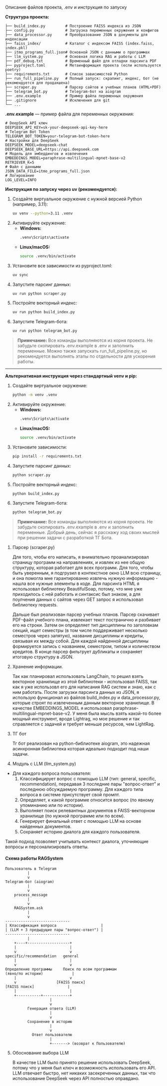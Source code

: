 Описание файлов проекта, .env и инструкция по запуску

**Структура проекта:**

```
├── build_index.py         # Построение FAISS индекса из JSON
├── config.py              # Загрузка переменных окружения и конфигов
├── data_processor.py      # Преобразование JSON в документы для индексации
├── faiss_index/           # Каталог с индексом FAISS (index.faiss, index.pkl)
├── itmo_programs_full.json# Основной JSON с данными о программах
├── llm_system.py          # Основная логика RAG и работы с LLM
├── pdf_debug.txt          # Временный файл для отладки парсинга PDF
├── pyproject.toml         # Метаинформация проекта (если используется poetry)
├── requirements.txt       # Список зависимостей Python
├── run_full_pipeline.py   # Полный запуск: скрапинг, индекс, бот (не рекомендуется для продакшена)
├── scraper.py             # Парсер сайтов и учебных планов (HTML+PDF)
├── telegram_bot.py        # Telegram-бот на aiogram
├── .env.example           # Пример файла переменных окружения
├── .gitignore             # Исключения для git
└── ...
```

**.env.example** — пример файла для переменных окружения:

```
# DeepSeek API ключ
DEEPSEEK_API_KEY=sk-your-deepseek-api-key-here
# Telegram Bot Token
TELEGRAM_BOT_TOKEN=your-telegram-bot-token-here
# Настройки для DeepSeek
DEEPSEEK_MODEL=deepseek-chat
DEEPSEEK_BASE_URL=https://api.deepseek.com
# Модель для эмбеддингов и извлечения
EMBEDDINGS_MODEL=paraphrase-multilingual-mpnet-base-v2
RETRIEVER_K=5
# Файл с данными
JSON_DATA_FILE=itmo_programs_full.json
# Логирование
LOG_LEVEL=INFO
```

**Инструкция по запуску через uv (рекомендуется):**

1. Создайте виртуальное окружение с нужной версией Python (например, 3.11):
    ```bash
    uv venv --python=3.11 .venv
    ```
2. Активируйте окружение:
    - **Windows:**
      ```cmd
      .venv\Scripts\activate
      ```
    - **Linux/macOS:**
      ```bash
      source .venv/bin/activate
      ```
3. Установите все зависимости из pyproject.toml:
    ```bash
    uv sync
    ```
4. Запустите парсинг данных:
    ```bash
    uv run python scraper.py
    ```
5. Постройте векторный индекс:
    ```bash
    uv run python build_index.py
    ```
6. Запустите Telegram-бота:
    ```bash
    uv run python telegram_bot.py
    ```

> **Примечание:** Все команды выполняются из корня проекта. Не забудьте скопировать .env.example в .env и заполнить переменные.
> Можно также запускать run_full_pipeline.py, но рекомендуется выполнять этапы по отдельности для ускорения работы.

---
**Альтернативная инструкция через стандартный venv и pip:**

1. Создайте виртуальное окружение:
    ```bash
    python -m venv .venv
    ```
2. Активируйте окружение:
    - **Windows:**
      ```cmd
      .venv\Scripts\activate
      ```
    - **Linux/macOS:**
      ```bash
      source .venv/bin/activate
      ```
3. Установите зависимости:
    ```bash
    pip install -r requirements.txt
    ```
4. Запустите парсинг данных:
    ```bash
    python scraper.py
    ```
5. Постройте векторный индекс:
    ```bash
    python build_index.py
    ```
6. Запустите Telegram-бота:
    ```bash
    python telegram_bot.py
    ```

> **Примечание:** Все команды выполняются из корня проекта. Не забудьте скопировать .env.example в .env и заполнить переменные.
Добрый день, сейчас я расскажу ход своих мыслей при решении задачи с разработкой ТГ Бота.

1. Парсер (scraper.py)

    Для того, чтобы его написать, я внимательно проанализировал страницу программ на направлениях, и извлек из нее общую структуру, которая работает для всех программ. Для того, чтобы быть уверенным, я подгрузил в контекстное окно LLM всю страницу, и она помогла мне гарантированно извлечь нужную информацию - нашла все нужные элементы в коде. Для парсинга HTML я использовал библиотеку BeautifulSoap, потому, что мне уже приходилось с ней работать и синтаксис был знаком, а для поулчения данных с сайтов через GET запрос я использовал библиотеку requests.

    Дальше был реализован парсер учебных планов. Парсер скачивает PDF-файл учебного плана, извлекает текст постранично и разбивает его на строки. Затем он определяет тип дисциплины по заголовкам секций, ищет семестры (в том числе поддерживает несколько семестров через запятую), название дисциплины и кредиты, связывая их между собой. Для каждой найденной дисциплины формируется запись с названием, семестром, типом и количеством кредитов. В конце парсер фильтрует дубликаты и сохраняет итоговую структуру в JSON. 

2. Хранение информации. 

    Так как планировал использовать LangChain, то решил взять векторное хранилище из этой библиотеки - использовал FAISS, так как я уже использовл его для написания RAG систем и знаю, как с ним работать. После загрузки парсинга данных из JSON, я использую функционал из файлов build_index.py и data_processor.py, которые строят по извлеченным данным векторное хранилище. В качестве EMBEDDINGS_MODEL я использовал paraphrase-multilingual-mpnet-base-v2. У меня была мысль взять какой-то более мощный инструмент, вроде Lightrag, но мое решение и так справляется с задачей и требует меньше ресурсов, чем LightRag.

3. ТГ бот

    Тг бот реализован на python-библиотеке aiogram, это надежная асинхронная библиотека которая идеально подходит под наши задачи.


4. Модуль с LLM (llm_system.py)

- Для каждого вопроса пользователя:
    1. Классифицирует вопрос с помощью LLM (тип: general, specific, recommendation), передавая 3 последние пары "вопрос-ответ" и последнюю обсуждаемую программу. Для каждого типа вопроса в системе присутствует свой промпт.
    2. Определяет, к какой программе относится вопрос (по явному упоминанию или по истории).
    3. Выполняет поиск релевантных документов в FAISS-векторном хранилище (по нужной программе или по всем).
    4. Генерирует финальный ответ с помощью LLM на основе найденных документов.
    5. Сохраняет историю диалога для каждого пользователя.

Такой подход позволяет учитывать контекст диалога, уточняющие вопросы и персонализировать ответы.

#### Схема работы RAGSystem

```
Пользователь в Telegram
          |
          v
Telegram-бот (aiogram)
          |
          v
    process_message
          |
          v
    RAGSystem.ask
          |
          v
-----------------------------
| Классификация вопроса                    |
| (LLM + 3 предыдущие пары "вопрос-ответ") |
-----------------------------
          |
    +----+-------------------+
    |                        |
    v                        v
specific/recommendation   general
    |                        |
    v                        v
Определение программы     Поиск по всем программам
(явно/по истории)             |
    |                        v
    v                  [FAISS поиск]
[FAISS поиск]               |
    |                        |
    +-----------+------------+
                    |
                    v
          Генерация ответа (LLM)
                    |
                    v
          Сохранение в историю
                    |
                    v
            Ответ пользователю
                    |
                    +-------> (возврат к Пользователю)
```

5. Обоснование выбора LLM

    В качестве LLM было принято решение использовать DeepSeek, потому что у меня был ключ и возможность использовать его API. LLM отвечает быстро, нет никаких засекреченных данных, так что использование DeepSeek через API полностью оправдано.



